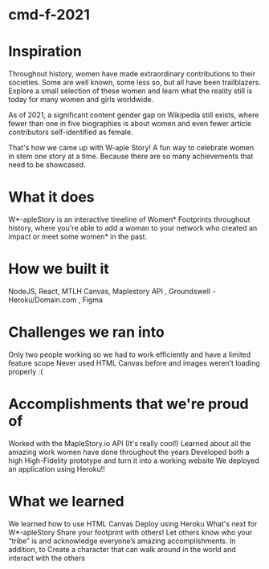 # cmd-f-2021

# Inspiration
Throughout history, women have made extraordinary contributions to their societies. Some are well known, some less so, but all have been trailblazers. Explore a small selection of these women and learn what the reality still is today for many women and girls worldwide.

As of 2021, a significant content gender gap on Wikipedia still exists, where fewer than one in five biographies is about women and even fewer article contributors self-identified as female.

That's how we came up with W-aple Story! A fun way to celebrate women in stem one story at a time. Because there are so many achievements that need to be showcased.

# What it does
W*-apleStory is an interactive timeline of Women* Footprints throughout history, where you're able to add a woman to your network who created an impact or meet some women* in the past.

# How we built it
NodeJS, 
React, 
MTLH Canvas, 
Maplestory API ,
Groundswell - Heroku/Domain.com ,
Figma

# Challenges we ran into
Only two people working so we had to work efficiently and have a limited feature scope
Never used HTML Canvas before and images weren’t loading properly :(

# Accomplishments that we're proud of
Worked with the MapleStory.io API (It's really cool!)
Learned about all the amazing work women have done throughout the years
Developed both a high High-Fidelity prototype and turn it into a working website
We deployed an application using Heroku!!

# What we learned
We learned how to use HTML Canvas
Deploy using Heroku
What's next for W*-apleStory
Share your footprint with others! Let others know who your “tribe” is and acknowledge everyone’s amazing accomplishments. In addition, to Create a character that can walk around in the world and interact with the others
